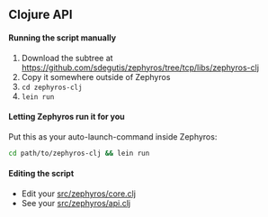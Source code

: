 ## Clojure API

#### Running the script manually

1. Download the subtree at https://github.com/sdegutis/zephyros/tree/tcp/libs/zephyros-clj
2. Copy it somewhere outside of Zephyros
3. `cd zephyros-clj`
4. `lein run`

#### Letting Zephyros run it for you

Put this as your auto-launch-command inside Zephyros:
```bash
cd path/to/zephyros-clj && lein run
```

#### Editing the script

* Edit your [src/zephyros/core.clj](../libs/zephyros-clj/src/zephyros/core.clj)
* See your [src/zephyros/api.clj](../libs/zephyros-clj/src/zephyros/api.clj)
